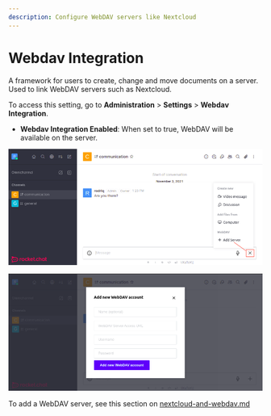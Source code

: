 ```yaml
---
description: Configure WebDAV servers like Nextcloud
---
```


# Webdav Integration

A framework for users to create, change and move documents on a server. Used to link WebDAV servers such as Nextcloud.

To access this setting, go to **Administration** > **Settings** > **Webdav Integration**.

* **Webdav Integration Enabled**: When set to true, WebDAV will be available on the server.

![](<../../../../.gitbook/assets/image (647) (1) (1) (1) (1) (1) (1).png>)

![](<../../../../.gitbook/assets/image (668) (1) (1) (1) (1) (1) (1) (1).png>)

To add a WebDAV server, see this section on [nextcloud-and-webdav.md](../integrations/nextcloud-and-webdav.md "mention")
